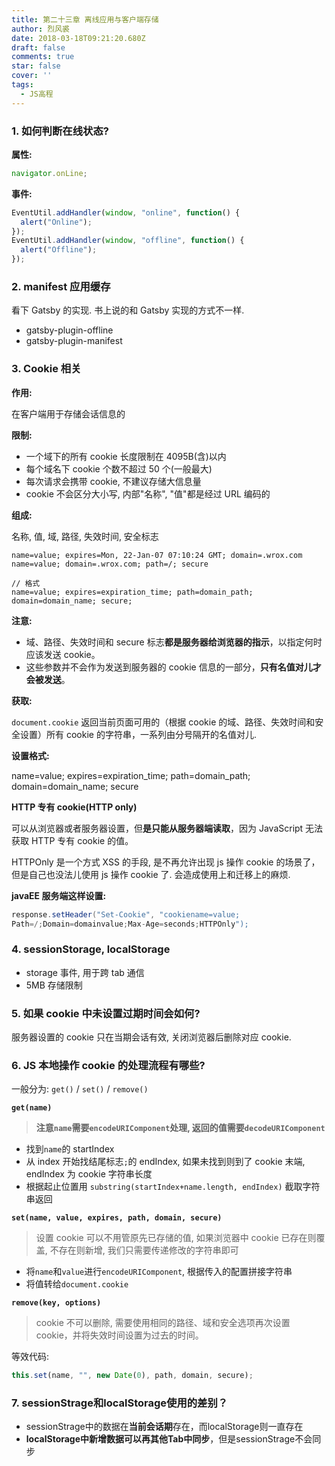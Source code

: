 ```yaml
---
title: 第二十三章 离线应用与客户端存储
author: 烈风裘
date: 2018-03-18T09:21:20.680Z
draft: false
comments: true
star: false
cover: ''
tags: 
  - JS高程
---
```


### 1. 如何判断在线状态?

**属性:**

```js
navigator.onLine;
```

**事件:**

```js
EventUtil.addHandler(window, "online", function() {
  alert("Online");
});
EventUtil.addHandler(window, "offline", function() {
  alert("Offline");
});
```

### 2. manifest 应用缓存

看下 Gatsby 的实现. 书上说的和 Gatsby 实现的方式不一样.

* gatsby-plugin-offline
* gatsby-plugin-manifest

### 3. Cookie 相关

**作用:**

在客户端用于存储会话信息的

**限制:**

* 一个域下的所有 cookie 长度限制在 4095B(含)以内
* 每个域名下 cookie 个数不超过 50 个(一般最大)
* 每次请求会携带 cookie, 不建议存储大信息量
* cookie 不会区分大小写, 内部"名称", "值"都是经过 URL 编码的

**组成:**

名称, 值, 域, 路径, 失效时间, 安全标志

```
name=value; expires=Mon, 22-Jan-07 07:10:24 GMT; domain=.wrox.com
name=value; domain=.wrox.com; path=/; secure

// 格式
name=value; expires=expiration_time; path=domain_path;
domain=domain_name; secure;
```

**注意:**

* 域、路径、失效时间和 secure 标志**都是服务器给浏览器的指示**，以指定何时应该发送 cookie。
* 这些参数并不会作为发送到服务器的 cookie 信息的一部分，**只有名值对儿才会被发送**。

**获取:**

`document.cookie` 返回当前页面可用的（根据 cookie 的域、路径、失效时间和安全设置）所有 cookie 的字符串，一系列由分号隔开的名值对儿.

**设置格式:**

name=value; expires=expiration_time; path=domain_path; domain=domain_name; secure

**HTTP 专有 cookie(HTTP only)**

可以从浏览器或者服务器设置，但**是只能从服务器端读取**，因为 JavaScript 无法获取 HTTP 专有 cookie 的值。

HTTPOnly 是一个方式 XSS 的手段, 是不再允许出现 js 操作 cookie 的场景了，但是自己也没法儿使用 js 操作 cookie 了. 会造成使用上和迁移上的麻烦.

**javaEE 服务端这样设置:**

```java
response.setHeader("Set-Cookie", "cookiename=value;
Path=/;Domain=domainvalue;Max-Age=seconds;HTTPOnly");
```

### 4. sessionStorage, localStorage

* storage 事件, 用于跨 tab 通信
* 5MB 存储限制

### 5. 如果 cookie 中未设置过期时间会如何?

服务器设置的 cookie 只在当期会话有效, 关闭浏览器后删除对应 cookie.

### 6. JS 本地操作 cookie 的处理流程有哪些?

一般分为: `get()` / `set()` / `remove()`

**`get(name)`**

> **注意`name`需要`encodeURIComponent`处理, 返回的值需要`decodeURIComponent`**

* 找到`name`的 startIndex
* 从 index 开始找结尾标志`;`的 endIndex, 如果未找到则到了 cookie 末端, endIndex 为 cookie 字符串长度
* 根据起止位置用 `substring(startIndex+name.length, endIndex)` 截取字符串返回

**`set(name, value, expires, path, domain, secure)`**

> 设置 cookie 可以不用管原先已存储的值, 如果浏览器中 cookie 已存在则覆盖, 不存在则新增, 我们只需要传递修改的字符串即可

* 将`name`和`value`进行`encodeURIComponent`, 根据传入的配置拼接字符串
* 将值转给`document.cookie`

**`remove(key, options)`**

> cookie 不可以删除, 需要使用相同的路径、域和安全选项再次设置 cookie，并将失效时间设置为过去的时间。

等效代码:

```js
this.set(name, "", new Date(0), path, domain, secure);
```

### 7. sessionStrage和localStorage使用的差别？

- sessionStrage中的数据在**当前会话期**存在，而localStorage则一直存在
- **localStorage中新增数据可以再其他Tab中同步**，但是sessionStrage不会同步



